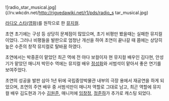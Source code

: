 ![radio_star_musical.jpg](//rv.wkcdn.net/http://rigvedawiki.net/r1/pds/radio_s
tar_musical.jpg)

[라디오 스타(영화)](%EB%9D%BC%EB%94%94%EC%98%A4%20%EC%8A%A4%ED%83%80%28%EC%98%81%ED%99%94%29.md)를 원작으로 한 [뮤지컬](%EB%AE%A4%EC%A7%80%EC%BB%AC.md).

초연 초기에는 구성 등 상당히 문제점이 많았으며, 초기 비평만 봤을때는 실패한 뮤지컬이었다. 그러나 비평들을 발판으로 엄청난 개선을 하여
초연이 끝나갈 때 쯤에는 상당히 높은 수준의 창작 뮤지컬로 탈바꿈 하였다.

초연에서는 박중훈이 맡았던 최곤 역에 전 야다 보컬이자 현 뮤지컬 배우인 김다현, 안성기가 맡았던 매니저 박민수 역에는 뮤지컬 배우
[정성화](%EC%A0%95%EC%84%B1%ED%99%94.md)와 서범석이 맡아서 좋은 연기를 보여주었다.

초연의 성공을 발판 삼아 1년 뒤에 국립중앙박물관 내부의 극장 용에서 재공연을 하게 되었으며, 초연의 주연 배우 중 서범석만이 매니저 역할로
그대로 남고, 최곤 역할에 뮤지컬 배우 김도현과 가수 [김원준](%EA%B9%80%EC%9B%90%EC%A4%80.md), 매니저에
[임창정](%EC%9E%84%EC%B0%BD%EC%A0%95.md),
[정준하](%EC%A0%95%EC%A4%80%ED%95%98.md)가 추가로 캐스팅 되었다.

